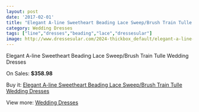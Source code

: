 ```yaml
---
layout: post
date: '2017-02-01'
title: "Elegant A-line Sweetheart Beading Lace Sweep/Brush Train Tulle Wedding Dresses"
category: Wedding Dresses
tags: ["line","dresses","beading","lace","dressesular"]
image: http://www.dressesular.com/2024-thickbox_default/elegant-a-line-sweetheart-beading-lace-sweep-brush-train-tulle-wedding-dresses.jpg
---
```

Elegant A-line Sweetheart Beading Lace Sweep/Brush Train Tulle Wedding Dresses

On Sales: **$358.98**
<a href="https://www.dressesular.com/wedding-dresses/758-elegant-a-line-sweetheart-beading-lace-sweep-brush-train-tulle-wedding-dresses.html"><amp-img layout="responsive" width="600" height="600" src="//www.dressesular.com/2024-thickbox_default/elegant-a-line-sweetheart-beading-lace-sweep-brush-train-tulle-wedding-dresses.jpg" alt="Elegant A-line Sweetheart Beading Lace Sweep/Brush Train Tulle Wedding Dresses 0" /></a>
<a href="https://www.dressesular.com/wedding-dresses/758-elegant-a-line-sweetheart-beading-lace-sweep-brush-train-tulle-wedding-dresses.html"><amp-img layout="responsive" width="600" height="600" src="//www.dressesular.com/2026-thickbox_default/elegant-a-line-sweetheart-beading-lace-sweep-brush-train-tulle-wedding-dresses.jpg" alt="Elegant A-line Sweetheart Beading Lace Sweep/Brush Train Tulle Wedding Dresses 1" /></a>
<a href="https://www.dressesular.com/wedding-dresses/758-elegant-a-line-sweetheart-beading-lace-sweep-brush-train-tulle-wedding-dresses.html"><amp-img layout="responsive" width="600" height="600" src="//www.dressesular.com/2025-thickbox_default/elegant-a-line-sweetheart-beading-lace-sweep-brush-train-tulle-wedding-dresses.jpg" alt="Elegant A-line Sweetheart Beading Lace Sweep/Brush Train Tulle Wedding Dresses 2" /></a>

Buy it: [Elegant A-line Sweetheart Beading Lace Sweep/Brush Train Tulle Wedding Dresses](https://www.dressesular.com/wedding-dresses/758-elegant-a-line-sweetheart-beading-lace-sweep-brush-train-tulle-wedding-dresses.html "Elegant A-line Sweetheart Beading Lace Sweep/Brush Train Tulle Wedding Dresses")

View more: [Wedding Dresses](https://www.dressesular.com/3-wedding-dresses "Wedding Dresses")